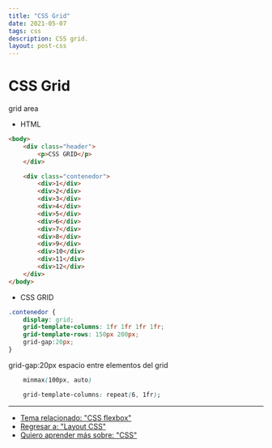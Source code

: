 ```yaml
---
title: "CSS Grid"
date: 2021-05-07
tags: css
description: CSS grid.
layout: post-css
---
```


# CSS Grid

grid area

- HTML

```html
<body>
    <div class="header">
        <p>CSS GRID</p>
    </div>

    <div class="contenedor">
        <div>1</div>
        <div>2</div>
        <div>3</div>
        <div>4</div>
        <div>5</div>
        <div>6</div>
        <div>7</div>
        <div>8</div>
        <div>9</div>
        <div>10</div>
        <div>11</div>
        <div>12</div>
    </div>
</body>
```

- CSS GRID

```css
.contenedor {
    display: grid;
    grid-template-columns: 1fr 1fr 1fr 1fr;
    grid-template-rows: 150px 200px;
    grid-gap:20px;
}
```

grid-gap:20px
espacio entre elementos del grid

```css
	minmax(100px, auto)

    grid-template-columns: repeat(6, 1fr);
```

***

- [Tema relacionado: "CSS flexbox"](flexbox)
- [Regresar a: "Layout CSS"](layout)
- [Quiero aprender más sobre: "CSS"](../00/css)
